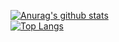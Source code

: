 
<!--
**jeff70158/jeff70158** is a ✨ _special_ ✨ repository because its `README.md` (this file) appears on your GitHub profile.

Here are some ideas to get you started:

- 🔭 I’m currently working on ...
- 🌱 I’m currently learning ...
- 👯 I’m looking to collaborate on ...
- 🤔 I’m looking for help with ...
- 💬 Ask me about ...
- 📫 How to reach me: ...
- 😄 Pronouns: ...
- ⚡ Fun fact: ...
-->

[![Anurag's github stats](https://github-readme-stats.vercel.app/api?username=jeff70158&theme=gruvbox)](https://github.com/jeff70158/jeff70158)  
[![Top Langs](https://github-readme-stats.vercel.app/api/top-langs/?username=jeff70158&layout=compact&theme=gruvbox)](https://github.com/jeff70158/jeff70158)
